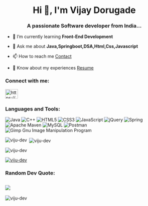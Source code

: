 <!-- ### Hi there 👋 -->

<!--
**viju-dev/viju-dev** is a ✨ _special_ ✨ repository because its `README.md` (this file) appears on your GitHub profile.

Here are some ideas to get you started:

- 🔭 I’m currently working on ...
- 🌱 I’m currently learning ...
- 👯 I’m looking to collaborate on ...
- 🤔 I’m looking for help with ...
- 💬 Ask me about ...
- 📫 How to reach me: ...
- 😄 Pronouns: ...
- ⚡ Fun fact: ...
-->
<!-- ![icons8-linkedin-2](https://user-images.githubusercontent.com/71461702/224534286-e14c07cc-b905-487d-9006-01e439cdf085.svg) -->
<h1 align="center">Hi 👋, I'm Vijay Dorugade</h1>
<h3 align="center">A passionate Software developer from India...</h3>

<!-- <p align="left"> <img src="https://komarev.com/ghpvc/?username=viju-dev&label=Profile%20views&color=0e75b6&style=flat" alt="viju-dev" /> </p> -->

<!-- <p align="left"> <a href="https://github.com/ryo-ma/github-profile-trophy"><img src="https://github-profile-trophy.vercel.app/?username=viju-dev" alt="viju-dev" /></a> </p> -->

- 🌱 I’m currently learning **Front-End Development**

- 💬 Ask me about **Java,Springboot,DSA,Html,Css,Javascript**

- 📫 How to reach me [Contact](https://linkedin.com/in/https://www.linkedin.com/in/vijaydorugade/)
<!-- - **Vijaydorugade@gmail.com** -->

- 📄 Know about my experiences [Resume](https://firebasestorage.googleapis.com/v0/b/accio-jobs.appspot.com/o/resumes%2FVijayDorugade-Resume.pdf%20f579b465-c35d-467c-914d-4d2db39b03b9?alt=media&token=13d37326-68d9-44f9-ae94-37accbb27e1d)

<!-- - ⚡ Fun fact **I'm a funny guy** -->

<h3 align="left">Connect with me:</h3>
<p align="left">
<a href="https://linkedin.com/in/https://www.linkedin.com/in/vijaydorugade/" target="blank"><img align="center" src="https://user-images.githubusercontent.com/71461702/224534286-e14c07cc-b905-487d-9006-01e439cdf085.svg" alt="https://www.linkedin.com/in/vijaydorugade/" height="30" width="40" /></a>
</p>

<h3 align="left">Languages and Tools:</h3>
<!-- <p align="left"> <a href="https://getbootstrap.com" target="_blank" rel="noreferrer"> <img src="https://raw.githubusercontent.com/devicons/devicon/master/icons/bootstrap/bootstrap-plain-wordmark.svg" alt="bootstrap" width="40" height="40"/> </a> <a href="https://www.w3schools.com/cpp/" target="_blank" rel="noreferrer"> <img src="https://raw.githubusercontent.com/devicons/devicon/master/icons/cplusplus/cplusplus-original.svg" alt="cplusplus" width="40" height="40"/> </a> <a href="https://www.w3schools.com/css/" target="_blank" rel="noreferrer"> <img src="https://raw.githubusercontent.com/devicons/devicon/master/icons/css3/css3-original-wordmark.svg" alt="css3" width="40" height="40"/> </a> <a href="https://www.w3.org/html/" target="_blank" rel="noreferrer"> <img src="https://raw.githubusercontent.com/devicons/devicon/master/icons/html5/html5-original-wordmark.svg" alt="html5" width="40" height="40"/> </a> <a href="https://www.java.com" target="_blank" rel="noreferrer"> <img src="https://raw.githubusercontent.com/devicons/devicon/master/icons/java/java-original.svg" alt="java" width="40" height="40"/> </a> <a href="https://developer.mozilla.org/en-US/docs/Web/JavaScript" target="_blank" rel="noreferrer"> <img src="https://raw.githubusercontent.com/devicons/devicon/master/icons/javascript/javascript-original.svg" alt="javascript" width="40" height="40"/> </a> <a href="https://www.mysql.com/" target="_blank" rel="noreferrer"> <img src="https://raw.githubusercontent.com/devicons/devicon/master/icons/mysql/mysql-original-wordmark.svg" alt="mysql" width="40" height="40"/> </a> <a href="https://postman.com" target="_blank" rel="noreferrer"> <img src="https://www.vectorlogo.zone/logos/getpostman/getpostman-icon.svg" alt="postman" width="40" height="40"/> </a> <a href="https://spring.io/" target="_blank" rel="noreferrer"> <img src="https://www.vectorlogo.zone/logos/springio/springio-icon.svg" alt="spring" width="40" height="40"/> </a> </p> -->

![Java](https://img.shields.io/badge/java-%23ED8B00.svg?style=flat&logo=java&logoColor=white) ![C++](https://img.shields.io/badge/c++-%2300599C.svg?style=flat&logo=c%2B%2B&logoColor=white) ![HTML5](https://img.shields.io/badge/html5-%23E34F26.svg?style=flat&logo=html5&logoColor=white) ![CSS3](https://img.shields.io/badge/css3-%231572B6.svg?style=flat&logo=css3&logoColor=white) ![JavaScript](https://img.shields.io/badge/javascript-%23323330.svg?style=flat&logo=javascript&logoColor=%23F7DF1E) ![jQuery](https://img.shields.io/badge/jquery-%230769AD.svg?style=flat&logo=jquery&logoColor=white) ![Spring](https://img.shields.io/badge/spring-%236DB33F.svg?style=flat&logo=spring&logoColor=white) ![Apache Maven](https://img.shields.io/badge/Apache%20Maven-C71A36?style=flat&logo=Apache%20Maven&logoColor=white) ![MySQL](https://img.shields.io/badge/mysql-%2300f.svg?style=flat&logo=mysql&logoColor=white) ![Postman](https://img.shields.io/badge/Postman-FF6C37?style=flat&logo=postman&logoColor=white) ![Gimp Gnu Image Manipulation Program](https://img.shields.io/badge/Gimp-657D8B?style=flat&logo=gimp&logoColor=FFFFFF)

<p><img align="left" src="https://github-readme-stats.vercel.app/api/top-langs?username=viju-dev&show_icons=true&locale=en&layout=compact" alt="viju-dev" /></p>

<p>&nbsp;<img align="center" src="https://github-readme-stats.vercel.app/api?username=viju-dev&show_icons=true&locale=en" alt="viju-dev" /></p>

<p><img align="center" src="https://github-readme-streak-stats.herokuapp.com/?user=viju-dev&" alt="viju-dev" /></p>

<p align="left"> <a href="https://github.com/ryo-ma/github-profile-trophy"><img src="https://github-profile-trophy.vercel.app/?username=viju-dev" alt="viju-dev" /></a> </p>

<h3 align="left">Random Dev Quote:</h3>

![](https://quotes-github-readme.vercel.app/api?type=horizontal&theme=radical)
---
<p align="left"> <img src="https://komarev.com/ghpvc/?username=viju-dev&label=Profile%20views&color=0e75b6&style=flat" alt="viju-dev" /> </p>


